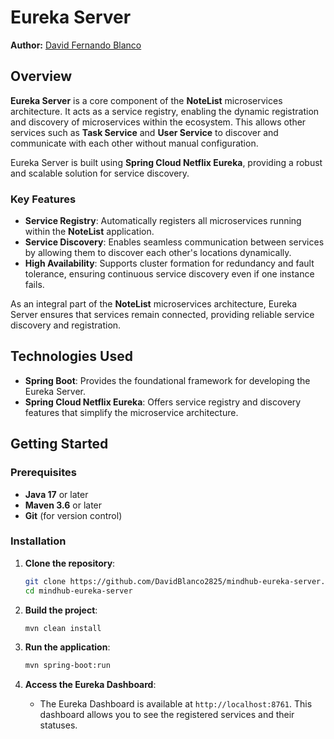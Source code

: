 # Eureka Server

**Author:** [David Fernando Blanco](https://github.com/DavidBlanco2825)

## Overview

**Eureka Server** is a core component of the **NoteList** microservices architecture. It acts as a service registry, enabling the dynamic registration and discovery of microservices within the ecosystem. This allows other services such as **Task Service** and **User Service** to discover and communicate with each other without manual configuration.

Eureka Server is built using **Spring Cloud Netflix Eureka**, providing a robust and scalable solution for service discovery.

### Key Features

- **Service Registry**: Automatically registers all microservices running within the **NoteList** application.
- **Service Discovery**: Enables seamless communication between services by allowing them to discover each other's locations dynamically.
- **High Availability**: Supports cluster formation for redundancy and fault tolerance, ensuring continuous service discovery even if one instance fails.

As an integral part of the **NoteList** microservices architecture, Eureka Server ensures that services remain connected, providing reliable service discovery and registration.

## Technologies Used

- **Spring Boot**: Provides the foundational framework for developing the Eureka Server.
- **Spring Cloud Netflix Eureka**: Offers service registry and discovery features that simplify the microservice architecture.

## Getting Started

### Prerequisites

- **Java 17** or later
- **Maven 3.6** or later
- **Git** (for version control)

### Installation

1. **Clone the repository**:
    ```bash
    git clone https://github.com/DavidBlanco2825/mindhub-eureka-server.git
    cd mindhub-eureka-server
    ```

2. **Build the project**:
    ```bash
    mvn clean install
    ```

3. **Run the application**:
    ```bash
    mvn spring-boot:run
    ```

4. **Access the Eureka Dashboard**:
    - The Eureka Dashboard is available at `http://localhost:8761`. This dashboard allows you to see the registered services and their statuses.
